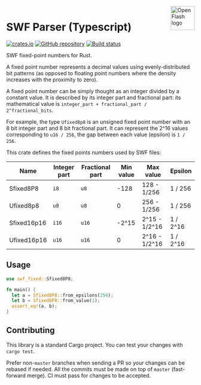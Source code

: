 <a href="https://github.com/open-flash/open-flash">
    <img src="https://raw.githubusercontent.com/open-flash/open-flash/master/logo.png"
    alt="Open Flash logo" title="Open Flash" align="right" width="64" height="64" />
</a>

# SWF Parser (Typescript)

[![crates.io](https://img.shields.io/crates/v/swf-fixed.svg?maxAge=86400)](https://crates.io/crates/swf-fixed)
[![GitHub repository](https://img.shields.io/badge/Github-open--flash%2Frust--swf--fixed-blue.svg?maxAge=86400)](https://github.com/open-flash/rust-swf-fixed)
[![Build status](https://img.shields.io/travis/open-flash/swf-fixed/master.svg?maxAge=86400)](https://travis-ci.org/open-flash/swf-fixed)

SWF fixed-point numbers for Rust.

A fixed point number represents a decimal values using evenly-distributed bit
patterns (as opposed to floating point numbers where the density increases with
the proximity to zero).

A fixed point number can be simply thought as an integer divided by a constant value.
It is described by its integer part and fractional part:
its mathematical value is `integer_part + fractional_part / 2^fractional_bits`.

For example, the type `Ufixed8p8` is an unsigned fixed point number with an
8 bit integer part and 8 bit fractional part. It can represent the 2^16 values
corresponding to `u16 / 256`, the gap between each value (epsilon) is `1 / 256`.

This crate defines the fixed points numbers used by SWF files:

| Name        | Integer part | Fractional part | Min value | Max value     | Epsilon  |
|-------------|--------------|-----------------|-----------|---------------|----------|
| Sfixed8P8   | `i8`         | `u8`            | -128      | 128 - 1/256   | 1 / 256  |
| Ufixed8p8   | `u8`         | `u8`            | 0         | 256 - 1/256   | 1 / 256  |
| Sfixed16p16 | `i16`        | `u16`           | -2^15     | 2^15 - 1/2^16 | 1 / 2^16 |
| Ufixed16p16 | `u16`        | `u16`           | 0         | 2^16 - 1/2^16 | 1 / 2^16 |

## Usage

```rust
use swf_fixed::Sfixed8P8;

fn main() {
  let a = Sfixed8P8::from_epsilons(256);
  let b = Sfixed8P8::from_value(1);
  assert_eq!(a, b);
}
```

## Contributing

This library is a standard Cargo project. You can test your changes with
`cargo test`.

Prefer non-`master` branches when sending a PR so your changes can be rebased if
needed. All the commits must be made on top of `master` (fast-forward merge).
CI must pass for changes to be accepted.

